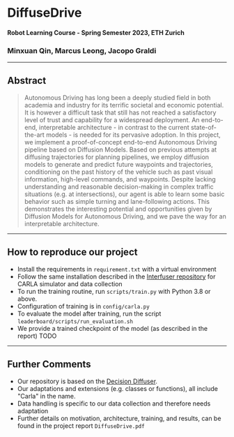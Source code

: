 # DiffuseDrive 
#### Robot Learning Course - Spring Semester 2023, ETH Zurich
### Minxuan Qin, Marcus Leong, Jacopo Graldi
---
## Abstract
> Autonomous Driving has long been a deeply studied field in both academia and industry for its terrific societal and economic potential. It is however a difficult task that still has not reached a satisfactory level of trust and capability for a widespread deployment. An end-to-end, interpretable architecture - in contrast to the current state-of-the-art models - is needed for its pervasive adoption. In this project, we implement a proof-of-concept end-to-end Autonomous Driving pipeline based on Diffusion Models. Based on previous attempts at diffusing trajectories for planning pipelines, we employ diffusion models to generate and predict future waypoints and trajectories, conditioning on the past history of the vehicle such as past visual information, high-level commands, and waypoints. Despite lacking understanding and reasonable decision-making in complex traffic situations (e.g. at intersections), our agent is able to learn some basic behavior such as simple turning and lane-following actions. This demonstrates the interesting potential and opportunities given by Diffusion Models for Autonomous Driving, and we pave the way for an interpretable architecture.
---
## How to reproduce our project
* Install the requirements in ```requirement.txt``` with a virtual environment 
* Follow the same installation described in the [Interfuser repository](https://github.com/opendilab/InterFuser) for CARLA simulator and data collection
* To run the training routine, run ```scripts/train.py``` with Python 3.8 or above.
* Configuration of training is in ```config/carla.py```
* To evaluate the model after training, run the script ```leaderboard/scripts/run_evaluation.sh```
* We provide a trained checkpoint of the model (as described in the report) TODO
---
## Further Comments
* Our repository is based on the [Decision Diffuser](https://github.com/anuragajay/decision-diffuser/tree/main/code). 
* Our adaptations and extensions (e.g. classes or functions), all include "Carla" in the name.
* Data handling is specific to our data collection and therefore needs adaptation
* Further details on motivation, architecture, training, and results, can be found in the project report ```DiffuseDrive.pdf```

